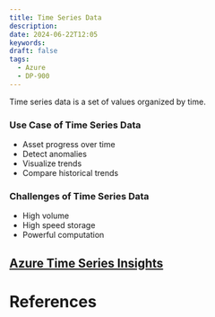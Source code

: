 ```yaml
---
title: Time Series Data
description: 
date: 2024-06-22T12:05
keywords: 
draft: false
tags:
  - Azure
  - DP-900
---
```

Time series data is a set of values organized by time.
### Use Case of Time Series Data
- Asset progress over time
- Detect anomalies
- Visualize trends
- Compare historical trends
### Challenges of Time Series Data
- High volume
- High speed storage
- Powerful computation

[Azure Time Series Insights](/notes/computer/database/non-relational-database/time-series-data/azure-time-series-insights)
---
# References
